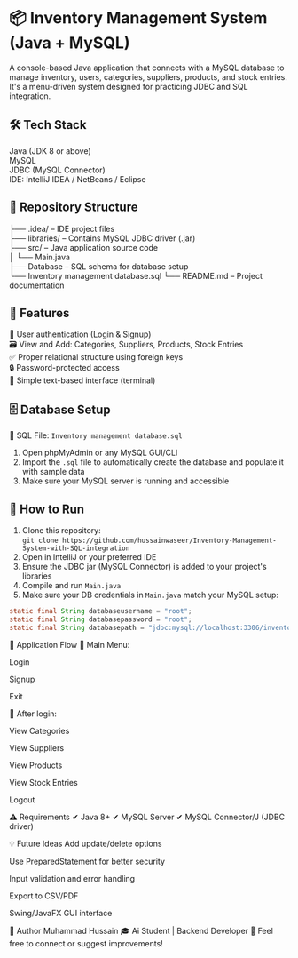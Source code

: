 # 📦 Inventory Management System (Java + MySQL)

A console-based Java application that connects with a MySQL database to manage inventory, users, categories, suppliers, products, and stock entries. It's a menu-driven system designed for practicing JDBC and SQL integration.

## 🛠️ Tech Stack
Java (JDK 8 or above)  
MySQL  
JDBC (MySQL Connector)  
IDE: IntelliJ IDEA / NetBeans / Eclipse  

## 📁 Repository Structure
├── .idea/ – IDE project files  
├── libraries/ – Contains MySQL JDBC driver (.jar)  
├── src/ – Java application source code  
│   └── Main.java  
├── Database  – SQL schema for database setup  
    └── Inventory management database.sql 
└── README.md – Project documentation  

## 📂 Features
🔐 User authentication (Login & Signup)  
🗃 View and Add: Categories, Suppliers, Products, Stock Entries  
✅ Proper relational structure using foreign keys  
🔒 Password-protected access  
🧠 Simple text-based interface (terminal)

## 🗄️ Database Setup
📄 SQL File: `Inventory management database.sql`  
1. Open phpMyAdmin or any MySQL GUI/CLI  
2. Import the `.sql` file to automatically create the database and populate it with sample data  
3. Make sure your MySQL server is running and accessible  

## 🚀 How to Run
1. Clone this repository:  
   `git clone https://github.com/hussainwaseer/Inventory-Management-System-with-SQL-integration`  
2. Open in IntelliJ or your preferred IDE  
3. Ensure the JDBC jar (MySQL Connector) is added to your project's libraries  
4. Compile and run `Main.java`  
5. Make sure your DB credentials in `Main.java` match your MySQL setup:  
```java
static final String databaseusername = "root";
static final String databasepassword = "root";
static final String databasepath = "jdbc:mysql://localhost:3306/inventory_system";
```

🧾 Application Flow
🔸 Main Menu:

Login

Signup

Exit

🔸 After login:

View Categories

View Suppliers

View Products

View Stock Entries

Logout

⚠️ Requirements
✔ Java 8+
✔ MySQL Server
✔ MySQL Connector/J (JDBC driver)

💡 Future Ideas
Add update/delete options

Use PreparedStatement for better security

Input validation and error handling

Export to CSV/PDF

Swing/JavaFX GUI interface

👤 Author
Muhammad Hussain
🎓 Ai Student | Backend Developer
📧 Feel free to connect or suggest improvements!
